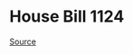 # House Bill 1124

[Source](http://lawfilesext.leg.wa.gov/biennium/2023-24/Pdf/Bills/House%20Bills/1124.pdf)